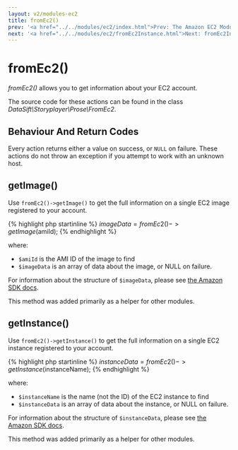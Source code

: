 ```yaml
---
layout: v2/modules-ec2
title: fromEc2()
prev: '<a href="../../modules/ec2/index.html">Prev: The Amazon EC2 Module</a>'
next: '<a href="../../modules/ec2/fromEc2Instance.html">Next: fromEc2Instance()</a>'
---
```


# fromEc2()

_fromEc2()_ allows you to get information about your EC2 account.

The source code for these actions can be found in the class _DataSift\Storyplayer\Prose\FromEc2_.

## Behaviour And Return Codes

Every action returns either a value on success, or `NULL` on failure.  These actions do not throw an exception if you attempt to work with an unknown host.

## getImage()

Use `fromEc2()->getImage()` to get the full information on a single EC2 image registered to your account.

{% highlight php startinline %}
$imageData = fromEc2()->getImage($amiId);
{% endhighlight %}

where:

* `$amiId` is the AMI ID of the image to find
* `$imageData` is an array of data about the image, or NULL on failure.

For information about the structure of `$imageData`, please see [the Amazon SDK docs](http://docs.aws.amazon.com/aws-sdk-php-2/latest/class-Aws.Ec2.Ec2Client.html#_describeImages).

This method was added primarily as a helper for other modules.

## getInstance()

Use `fromEc2()->getInstance()` to get the full information on a single EC2 instance registered to your account.

{% highlight php startinline %}
$instanceData = fromEc2()->getInstance($instanceName);
{% endhighlight %}

where:

* `$instanceName` is the name (not the ID) of the EC2 instance to find
* `$instanceData` is an array of data about the instance, or NULL on failure.

For information about the structure of `$instanceData`, please see [the Amazon SDK docs](http://docs.aws.amazon.com/aws-sdk-php-2/latest/class-Aws.Ec2.Ec2Client.html#_describeInstances).

This method was added primarily as a helper for other modules.
